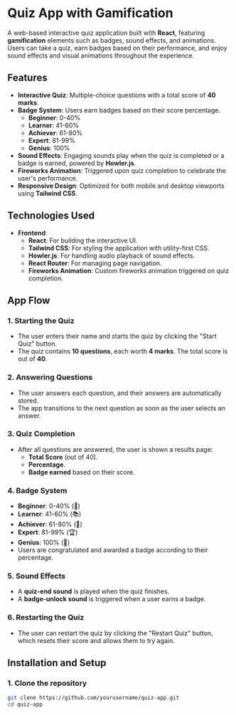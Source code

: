 # Quiz App with Gamification

A web-based interactive quiz application built with **React**, featuring **gamification** elements such as badges, sound effects, and animations. Users can take a quiz, earn badges based on their performance, and enjoy sound effects and visual animations throughout the experience.

## Features
- **Interactive Quiz**: Multiple-choice questions with a total score of **40 marks**.
- **Badge System**: Users earn badges based on their score percentage.
  - **Beginner**: 0-40%
  - **Learner**: 41-60%
  - **Achiever**: 61-80%
  - **Expert**: 81-99%
  - **Genius**: 100%
- **Sound Effects**: Engaging sounds play when the quiz is completed or a badge is earned, powered by **Howler.js**.
- **Fireworks Animation**: Triggered upon quiz completion to celebrate the user's performance.
- **Responsive Design**: Optimized for both mobile and desktop viewports using **Tailwind CSS**.

## Technologies Used
- **Frontend**: 
  - **React**: For building the interactive UI.
  - **Tailwind CSS**: For styling the application with utility-first CSS.
  - **Howler.js**: For handling audio playback of sound effects.
  - **React Router**: For managing page navigation.
  - **Fireworks Animation**: Custom fireworks animation triggered on quiz completion.

## App Flow

### 1. **Starting the Quiz**
   - The user enters their name and starts the quiz by clicking the "Start Quiz" button.
   - The quiz contains **10 questions**, each worth **4 marks**. The total score is out of **40**.

### 2. **Answering Questions**
   - The user answers each question, and their answers are automatically stored.
   - The app transitions to the next question as soon as the user selects an answer.

### 3. **Quiz Completion**
   - After all questions are answered, the user is shown a results page:
     - **Total Score** (out of 40).
     - **Percentage**.
     - **Badge earned** based on their score.

### 4. **Badge System**
   - **Beginner**: 0-40% (🏁)
   - **Learner**: 41-60% (📚)
   - **Achiever**: 61-80% (🎯)
   - **Expert**: 81-99% (🏆)
   - **Genius**: 100% (🌟)
   - Users are congratulated and awarded a badge according to their percentage.

### 5. **Sound Effects**
   - A **quiz-end sound** is played when the quiz finishes.
   - A **badge-unlock sound** is triggered when a user earns a badge.

### 6. **Restarting the Quiz**
   - The user can restart the quiz by clicking the "Restart Quiz" button, which resets their score and allows them to try again.

## Installation and Setup

### 1. Clone the repository

```bash
git clone https://github.com/yourusername/quiz-app.git
cd quiz-app

